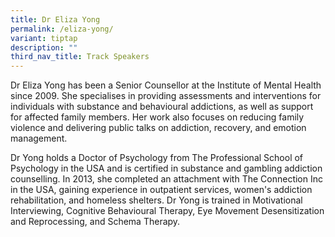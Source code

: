 ```yaml
---
title: Dr Eliza Yong
permalink: /eliza-yong/
variant: tiptap
description: ""
third_nav_title: Track Speakers
---
```

<p></p>
<p>Dr Eliza Yong has been a Senior Counsellor at the Institute of Mental
Health since 2009. She specialises in providing assessments and interventions
for individuals with substance and behavioural addictions, as well as support
for affected family members. Her work also focuses on reducing family violence
and delivering public talks on addiction, recovery, and emotion management.</p>
<p>Dr Yong holds a Doctor of Psychology from The Professional School of Psychology
in the USA and is certified in substance and gambling addiction counselling.
In 2013, she completed an attachment with The Connection Inc in the USA,
gaining experience in outpatient services, women's addiction rehabilitation,
and homeless shelters. Dr Yong is trained in Motivational Interviewing,
Cognitive Behavioural Therapy, Eye Movement Desensitization and Reprocessing,
and Schema Therapy.</p>
<p></p>